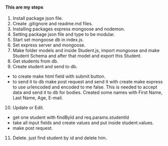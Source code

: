 #### This are my steps

1. Install package json file.
2. Create .gitignore and readme.md files.
3. Installing packages express mongoose and nodemon.
4. Setting package json file and type to be modular.
5. Start set mongoose db in index.js.
6. Set express server and mongoose.
7. Make folder models and inside Student.js, import mongoose and make Student Schema and after that model and export this Student.
8. Get students from db.
9. Create student and send to db.
- to create make html field with submit button.
- to send it to db make post request and send it with create make express to use urlencoded and encoded to me false. This is needed to accept data and send it to db for bodies. Created some names with First Name, Last Name, Age, E-mail.
10. Update or Edit.
 - get one student with findById and req.params.studentId 
 - take all input fields and create values and put inside student.values. 
 - make post request. 

11. Delete.
    just find student by id and delete him. 